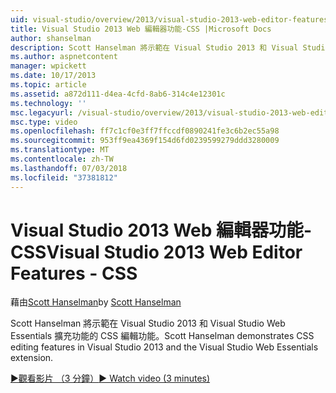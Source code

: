 ```yaml
---
uid: visual-studio/overview/2013/visual-studio-2013-web-editor-features-css
title: Visual Studio 2013 Web 編輯器功能-CSS |Microsoft Docs
author: shanselman
description: Scott Hanselman 將示範在 Visual Studio 2013 和 Visual Studio Web Essentials 擴充功能的 CSS 編輯功能。
ms.author: aspnetcontent
manager: wpickett
ms.date: 10/17/2013
ms.topic: article
ms.assetid: a872d111-d4ea-4cfd-8ab6-314c4e12301c
ms.technology: ''
msc.legacyurl: /visual-studio/overview/2013/visual-studio-2013-web-editor-features-css
msc.type: video
ms.openlocfilehash: ff7c1cf0e3ff7ffccdf0890241fe3c6b2ec55a98
ms.sourcegitcommit: 953ff9ea4369f154d6fd0239599279ddd3280009
ms.translationtype: MT
ms.contentlocale: zh-TW
ms.lasthandoff: 07/03/2018
ms.locfileid: "37381812"
---
```

<a name="visual-studio-2013-web-editor-features---css"></a><span data-ttu-id="09a5e-103">Visual Studio 2013 Web 編輯器功能-CSS</span><span class="sxs-lookup"><span data-stu-id="09a5e-103">Visual Studio 2013 Web Editor Features - CSS</span></span>
====================
<span data-ttu-id="09a5e-104">藉由[Scott Hanselman](https://github.com/shanselman)</span><span class="sxs-lookup"><span data-stu-id="09a5e-104">by [Scott Hanselman](https://github.com/shanselman)</span></span>

<span data-ttu-id="09a5e-105">Scott Hanselman 將示範在 Visual Studio 2013 和 Visual Studio Web Essentials 擴充功能的 CSS 編輯功能。</span><span class="sxs-lookup"><span data-stu-id="09a5e-105">Scott Hanselman demonstrates CSS editing features in Visual Studio 2013 and the Visual Studio Web Essentials extension.</span></span>

[<span data-ttu-id="09a5e-106">&#9654;觀看影片 （3 分鐘）</span><span class="sxs-lookup"><span data-stu-id="09a5e-106">&#9654; Watch video (3 minutes)</span></span>](https://channel9.msdn.com/Blogs/ASP-NET-Site-Videos/visual-studio-2013-web-editor-features-css)
